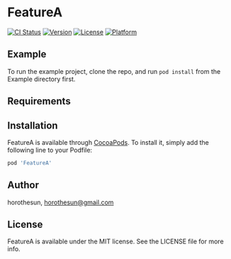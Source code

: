 # FeatureA

[![CI Status](https://img.shields.io/travis/horothesun/FeatureA.svg?style=flat)](https://travis-ci.org/horothesun/FeatureA)
[![Version](https://img.shields.io/cocoapods/v/FeatureA.svg?style=flat)](https://cocoapods.org/pods/FeatureA)
[![License](https://img.shields.io/cocoapods/l/FeatureA.svg?style=flat)](https://cocoapods.org/pods/FeatureA)
[![Platform](https://img.shields.io/cocoapods/p/FeatureA.svg?style=flat)](https://cocoapods.org/pods/FeatureA)

## Example

To run the example project, clone the repo, and run `pod install` from the Example directory first.

## Requirements

## Installation

FeatureA is available through [CocoaPods](https://cocoapods.org). To install
it, simply add the following line to your Podfile:

```ruby
pod 'FeatureA'
```

## Author

horothesun, horothesun@gmail.com

## License

FeatureA is available under the MIT license. See the LICENSE file for more info.

